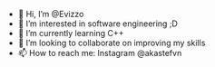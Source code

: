- 👋 Hi, I’m @Evizzo
- 👀 I’m interested in software engineering ;D
- 🌱 I’m currently learning C++
- 💞️ I’m looking to collaborate on improving my skills
- 📫 How to reach me: Instagram @akastefvn
